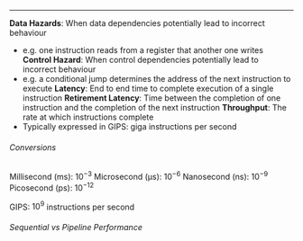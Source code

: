 ***
**Data Hazards**: When data dependencies potentially lead to incorrect behaviour
* e.g. one instruction reads from a register that another one writes
**Control Hazard**: When control dependencies potentially lead to incorrect behaviour
* e.g. a conditional jump determines the address of the next instruction to execute
**Latency**: End to end time to complete execution of a single instruction
**Retirement Latency**: Time between the completion of one instruction and the completion of the next instruction
**Throughput**: The rate at which instructions complete
* Typically expressed in GIPS: giga instructions per second

###### Conversions
Millisecond (ms): $10^{-3}$
Microsecond (µs): $10^{-6}$
Nanosecond (ns): $10^{-9}$
Picosecond (ps): $10^{-12}$

GIPS: $10^9$ instructions per second

###### Sequential vs Pipeline Performance


